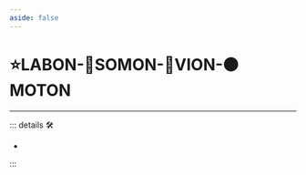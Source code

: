 ```yaml
---
aside: false
---
```

# ⭐<labor>LABON</labor>-🔷<soma>SOMON</soma>-🔻<via>VION</via>-🟠<motor>MOTON</motor>

---

<!-- =================================================== -->
<!-- =================================================== -->
<!-- =================================================== -->
<!-- =================================================== -->
<!-- =================================================== -->
::: details 🛠

-

:::